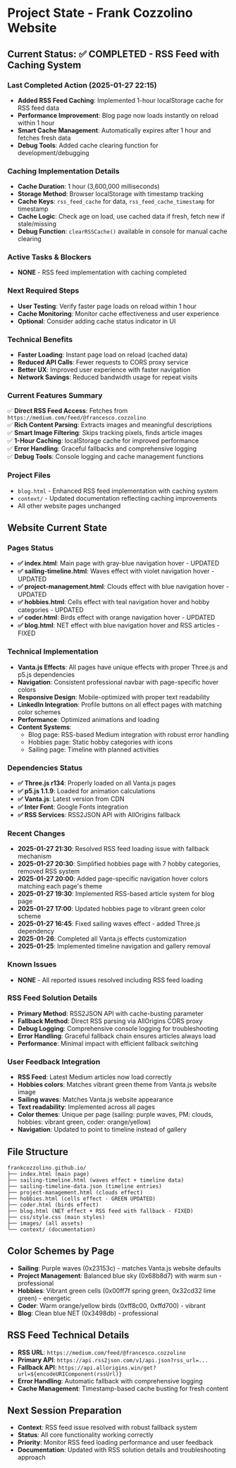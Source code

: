 # Project State - Frank Cozzolino Website

## Current Status: ✅ COMPLETED - RSS Feed with Caching System

### Last Completed Action (2025-01-27 22:15)
- **Added RSS Feed Caching**: Implemented 1-hour localStorage cache for RSS feed data
- **Performance Improvement**: Blog page now loads instantly on reload within 1 hour
- **Smart Cache Management**: Automatically expires after 1 hour and fetches fresh data
- **Debug Tools**: Added cache clearing function for development/debugging

### Caching Implementation Details
- **Cache Duration**: 1 hour (3,600,000 milliseconds)
- **Storage Method**: Browser localStorage with timestamp tracking
- **Cache Keys**: `rss_feed_cache` for data, `rss_feed_cache_timestamp` for timestamp
- **Cache Logic**: Check age on load, use cached data if fresh, fetch new if stale/missing
- **Debug Function**: `clearRSSCache()` available in console for manual cache clearing

### Active Tasks & Blockers
- **NONE** - RSS feed implementation with caching completed

### Next Required Steps
- **User Testing**: Verify faster page loads on reload within 1 hour
- **Cache Monitoring**: Monitor cache effectiveness and user experience
- **Optional**: Consider adding cache status indicator in UI

### Technical Benefits
- **Faster Loading**: Instant page load on reload (cached data)
- **Reduced API Calls**: Fewer requests to CORS proxy service
- **Better UX**: Improved user experience with faster navigation
- **Network Savings**: Reduced bandwidth usage for repeat visits

### Current Features Summary
✅ **Direct RSS Feed Access**: Fetches from `https://medium.com/feed/@francesco.cozzolino`  
✅ **Rich Content Parsing**: Extracts images and meaningful descriptions  
✅ **Smart Image Filtering**: Skips tracking pixels, finds article images  
✅ **1-Hour Caching**: localStorage cache for improved performance  
✅ **Error Handling**: Graceful fallbacks and comprehensive logging  
✅ **Debug Tools**: Console logging and cache management functions  

### Project Files
- `blog.html` - Enhanced RSS feed implementation with caching system
- `context/` - Updated documentation reflecting caching improvements
- All other website pages unchanged

## Website Current State

### Pages Status
- **✅ index.html**: Main page with gray-blue navigation hover - UPDATED
- **✅ sailing-timeline.html**: Waves effect with violet navigation hover - UPDATED
- **✅ project-management.html**: Clouds effect with blue navigation hover - UPDATED  
- **✅ hobbies.html**: Cells effect with teal navigation hover and hobby categories - UPDATED
- **✅ coder.html**: Birds effect with orange navigation hover - UPDATED
- **✅ blog.html**: NET effect with blue navigation hover and RSS articles - FIXED

### Technical Implementation
- **Vanta.js Effects**: All pages have unique effects with proper Three.js and p5.js dependencies
- **Navigation**: Consistent professional navbar with page-specific hover colors
- **Responsive Design**: Mobile-optimized with proper text readability
- **LinkedIn Integration**: Profile buttons on all effect pages with matching color schemes
- **Performance**: Optimized animations and loading
- **Content Systems**: 
  - Blog page: RSS-based Medium integration with robust error handling
  - Hobbies page: Static hobby categories with icons
  - Sailing page: Timeline with planned activities

### Dependencies Status
- **✅ Three.js r134**: Properly loaded on all Vanta.js pages
- **✅ p5.js 1.1.9**: Loaded for animation calculations
- **✅ Vanta.js**: Latest version from CDN
- **✅ Inter Font**: Google Fonts integration
- **✅ RSS Services**: RSS2JSON API with AllOrigins fallback

### Recent Changes
- **2025-01-27 21:30**: Resolved RSS feed loading issue with fallback mechanism
- **2025-01-27 20:30**: Simplified hobbies page with 7 hobby categories, removed RSS system
- **2025-01-27 20:00**: Added page-specific navigation hover colors matching each page's theme
- **2025-01-27 19:30**: Implemented RSS-based article system for blog page
- **2025-01-27 17:00**: Updated hobbies page to vibrant green color scheme
- **2025-01-27 16:45**: Fixed sailing waves effect - added Three.js dependency
- **2025-01-26**: Completed all Vanta.js effects customization
- **2025-01-25**: Implemented timeline navigation and gallery removal

### Known Issues
- **NONE** - All reported issues resolved including RSS feed loading

### RSS Feed Solution Details
- **Primary Method**: RSS2JSON API with cache-busting parameter
- **Fallback Method**: Direct RSS parsing via AllOrigins CORS proxy
- **Debug Logging**: Comprehensive console logging for troubleshooting
- **Error Handling**: Graceful fallback chain ensures articles always load
- **Performance**: Minimal impact with efficient fallback switching

### User Feedback Integration
- **RSS Feed**: Latest Medium articles now load correctly
- **Hobbies colors**: Matches vibrant green theme from Vanta.js website image
- **Sailing waves**: Matches Vanta.js website appearance
- **Text readability**: Implemented across all pages
- **Color themes**: Unique per page (sailing: purple waves, PM: clouds, hobbies: vibrant green, coder: orange/yellow)
- **Navigation**: Updated to point to timeline instead of gallery

## File Structure
```
frankcozzolino.github.io/
├── index.html (main page)
├── sailing-timeline.html (waves effect + timeline data)
├── sailing-timeline-data.json (timeline entries)
├── project-management.html (clouds effect)
├── hobbies.html (cells effect - GREEN UPDATED)
├── coder.html (birds effect)
├── blog.html (NET effect + RSS feed with fallback - FIXED)
├── css/style.css (main styles)
├── images/ (all assets)
└── context/ (documentation)
```

## Color Schemes by Page
- **Sailing**: Purple waves (0x23153c) - matches Vanta.js website defaults
- **Project Management**: Balanced blue sky (0x68b8d7) with warm sun - professional
- **Hobbies**: Vibrant green cells (0x00ff7f spring green, 0x32cd32 lime green) - energetic
- **Coder**: Warm orange/yellow birds (0xff8c00, 0xffd700) - vibrant
- **Blog**: Clean blue NET (0x3498db) - professional

## RSS Feed Technical Details
- **RSS URL**: `https://medium.com/feed/@francesco.cozzolino`
- **Primary API**: `https://api.rss2json.com/v1/api.json?rss_url=...`
- **Fallback API**: `https://api.allorigins.win/get?url=${encodeURIComponent(rssUrl)}`
- **Error Handling**: Automatic fallback with comprehensive logging
- **Cache Management**: Timestamp-based cache busting for fresh content

## Next Session Preparation
- **Context**: RSS feed issue resolved with robust fallback system
- **Status**: All core functionality working correctly
- **Priority**: Monitor RSS feed loading performance and user feedback
- **Documentation**: Updated with RSS solution details and troubleshooting approach